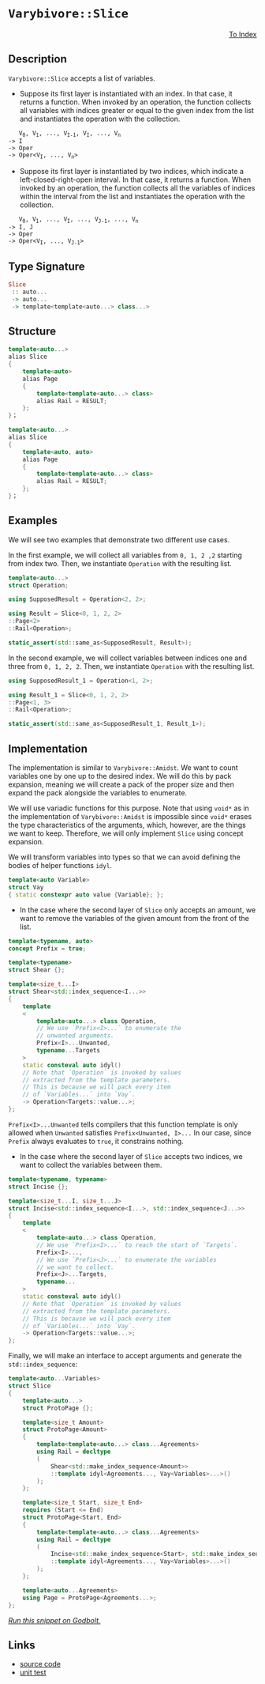 <!-- Copyright 2024 Feng Mofan
SPDX-License-Identifier: Apache-2.0 -->

# `Varybivore::Slice`

<p style='text-align: right;'><a href="../../../facilities/metafunctions.md#varybivore-slice">To Index</a></p>

## Description

`Varybivore::Slice` accepts a list of variables.

- Suppose its first layer is instantiated with an index.
In that case, it returns a function.
When invoked by an operation, the function collects all variables with indices greater or equal to the given index from the list and instantiates the operation with the collection.

<pre><code>   V<sub>0</sub>, V<sub>1</sub>, ..., V<sub>I-1</sub>, V<sub>I</sub>, ..., V<sub>n</sub>
-> I
-> Oper
-> Oper&lt;V<sub>I</sub>, ..., V<sub>n</sub>&gt;</code></pre>

- Suppose its first layer is instantiated by two indices, which indicate a left-closed-right-open interval.
In that case, it returns a function.
When invoked by an operation, the function collects all the variables of indices within the interval from the list and instantiates the operation with the collection.

<pre><code>   V<sub>0</sub>, V<sub>1</sub>, ..., V<sub>I</sub>, ..., V<sub>J-1</sub>, ..., V<sub>n</sub>
-> I, J
-> Oper
-> Oper&lt;V<sub>I</sub>, ..., V<sub>J-1</sub>&gt;</code></pre>

## Type Signature

```Haskell
Slice
 :: auto...
 -> auto...
 -> template<template<auto...> class...>
```

## Structure

```C++
template<auto...>
alias Slice
{
    template<auto>
    alias Page
    {
        template<template<auto...> class>
        alias Rail = RESULT;
    };
}；
```

```C++
template<auto...>
alias Slice
{
    template<auto, auto>
    alias Page
    {
        template<template<auto...> class>
        alias Rail = RESULT;
    };
}；
```

## Examples

We will see two examples that demonstrate two different use cases.

In the first example, we will collect all variables from `0, 1, 2 ,2` starting from index two.
Then, we instantiate `Operation` with the resulting list.

```C++
template<auto...>
struct Operation;

using SupposedResult = Operation<2, 2>;

using Result = Slice<0, 1, 2, 2>
::Page<2>
::Rail<Operation>;

static_assert(std::same_as<SupposedResult, Result>);
```

In the second example, we will collect variables between indices one and three from `0, 1, 2, 2`. Then, we instantiate `Operation` with the resulting list.

```C++
using SupposedResult_1 = Operation<1, 2>;

using Result_1 = Slice<0, 1, 2, 2>
::Page<1, 3>
::Rail<Operation>;

static_assert(std::same_as<SupposedResult_1, Result_1>);
```

## Implementation

The implementation is similar to `Varybivore::Amidst`.
We want to count variables one by one up to the desired index.
We will do this by pack expansion, meaning we will create a pack of the proper size and then expand the pack alongside the variables to enumerate.

We will use variadic functions for this purpose.
Note that using `void*` as in the implementation of `Varybivore::Amidst` is impossible since `void*` erases the type characteristics of the arguments, which, however, are the things we want to keep.
Therefore, we will only implement `Slice` using concept expansion.

We will transform variables into types so that we can avoid defining the bodies of helper functions `idyl`.

```C++
template<auto Variable>
struct Vay
{ static constexpr auto value {Variable}; };
```

- In the case where the second layer of `Slice` only accepts an amount, we want to remove the variables of the given amount from the front of the list.

```C++
template<typename, auto>
concept Prefix = true;

template<typename>
struct Shear {};

template<size_t...I>
struct Shear<std::index_sequence<I...>>
{
    template
    <
        template<auto...> class Operation,
        // We use `Prefix<I>...` to enumerate the
        // unwanted arguments.
        Prefix<I>...Unwanted,
        typename...Targets
    >
    static consteval auto idyl()
    // Note that `Operation` is invoked by values
    // extracted from the template parameters.
    // This is because we will pack every item
    // of `Variables...` into `Vay`.
    -> Operation<Targets::value...>;
};
```

`Prefix<I>...Unwanted` tells compilers that this function template is only allowed when `Unwanted` satisfies `Prefix<Unwanted, I>...`
In our case, since `Prefix` always evaluates to `true`, it constrains nothing.

- In the case where the second layer of `Slice` accepts two indices, we want to collect the variables between them.

```C++
template<typename, typename>
struct Incise {};

template<size_t...I, size_t...J>
struct Incise<std::index_sequence<I...>, std::index_sequence<J...>>
{
    template
    <
        template<auto...> class Operation,
        // We use `Prefix<I>...` to reach the start of `Targets`.
        Prefix<I>...,
        // We use `Prefix<J>...` to enumerate the variables
        // we want to collect.
        Prefix<J>...Targets,
        typename...
    >
    static consteval auto idyl()
    // Note that `Operation` is invoked by values
    // extracted from the template parameters.
    // This is because we will pack every item
    // of `Variables...` into `Vay`.
    -> Operation<Targets::value...>;
};
```

Finally, we will make an interface to accept arguments and generate the `std::index_sequence`:

```C++
template<auto...Variables>
struct Slice
{
    template<auto...>
    struct ProtoPage {};

    template<size_t Amount>
    struct ProtoPage<Amount>
    {
        template<template<auto...> class...Agreements>
        using Rail = decltype
        (
            Shear<std::make_index_sequence<Amount>>
            ::template idyl<Agreements..., Vay<Variables>...>()
        );
    };

    template<size_t Start, size_t End>
    requires (Start <= End)
    struct ProtoPage<Start, End>
    {   
        template<template<auto...> class...Agreements>
        using Rail = decltype
        (
            Incise<std::make_index_sequence<Start>, std::make_index_sequence<End-Start>>
            ::template idyl<Agreements..., Vay<Variables>...>()
        );
    };

    template<auto...Agreements>
    using Page = ProtoPage<Agreements...>;
};
```

[*Run this snippet on Godbolt.*](https://godbolt.org/#z:OYLghAFBqd5QCxAYwPYBMCmBRdBLAF1QCcAaPECAMzwBtMA7AQwFtMQByARg9KtQYEAysib0QXACx8BBAKoBnTAAUAHpwAMvAFYTStJg1DIApACYAQuYukl9ZATwDKjdAGFUtAK4sGEgBykrgAyeAyYAHI%2BAEaYxBIaZqQADqgKhE4MHt6%2BASlpGQKh4VEssfFcibaY9o4CQgRMxATZPn5cgXaYDpkNTQTFkTFxCUkKjc2tuR22EwNhQ2UjlWYAlLaoXsTI7BzmAMxhyN5YANQm%2B25ejrSEAJ4X2CYaAIIHRyeY55fI4%2BhYVEezzeZkODGOXjOFzcBDuyUwAH0CMQmIQFEDXsCAPQAKjxONOymImBoqlO%2BJxWOBBEwLGSBhp0Nh8OYbFIpyY11QGJeaHBmGSBEJxNJ3wAIqdkV5MBcrJjXrj8acALICVBEBh3cn4qmvGl0hkyy6coinABqTTwTGi9B542IXgcKrVGoemIA7BZTuMmI5kKc%2BeNMKpksQOVzTgA3MTS86ei3EK02mXusWyuNp/Zyt4KimnIQITBNbV43UvfX031GmFwxisI1PV72x1CgtFsMmT2dzPZ6m0yuMy7pABeiIIADpJwBJO1Sp1tprQv4gEBhLCqBFKACO0v50Knk/HQP2jbeXdep0vkv7huBV%2B%2Bbjv96vFdvxq5h8eAYMCgUpwA8vCKJ1AwpBPs%2BpxYlipwAOpfF4SjnAAbBoRIkngqj7o8n4oZKqCnIwPhxFWkqFuBz5QacXgMAA7oYNLoByxDAERggKEeF4QcK6GYZcM4noeci0fRmDoGBnEQcydZsIeAAqTTAJgBDohJ3ynvePp%2BgGAhBtGtDhqaeDoHctAQKs5GURE6pfAQCC%2BshGiAcRIEmLheB/mEkaoAA1qJpzRFqenSipLz3pRwbIkwDh%2BVQxCoCwpE2TeJHJE09Y0sQ7EWdBskIO5pz5bEogIV8NGlXQ%2Bmpcg3kEZGcRaoQtLZacqBUA5CZJvQ7GTq5GgFYI%2BG9aqDDqgIDwoRxoVXgAtF%2BTnAZk0LycxSkKCuQWYJ%2BJ6ysC3Y7fKLyKnipxTuC7lfBSZavlWTK1qymDslJ92zg6Tqncg51xlYqb7Tm5bJYObgjmOh5TuywNIoeABSL0tidZ1KEuBDoCua7BpumA7owOz7lt2Dg8jqMMOuGNY3ulxQ3jPKdtm97XYyqnQuRdMA9WJqoHj35ML%2BAFAb6mTiVNEGUXBVGIb1aGklhAk9bhprElFCCJd6cwtW1vXLYpym9ZNXHcVLfHYZOgt6yL8HiyhksYdCMMy0ecv4YRbDATZhZRpa1pdczV6UWVpx0YIeHabQtS61xVu8W4tvYHJCmrSbXFPfWn6M9tqmaXg/qBjSekGfhRkmWZzVWTSpH2b1838wIvUFR5DBeb5jEBe73iYCFYXQRFKLRYxsXxcr9NfKlKJsBlWWqZRuX5YV3Scohfs0RVpxVTVmB1cQDX6s1rXtR7ybdfbfVhKaQ0umNOvkbNJ6885i2XJrq3rTGm09dtWa7T978HUdBJCLcOwlkpH2A0N13xEEPB1T2bdYbzn/jKD0tMXys2hOzKm6c5xCiJKNZQTBFJfT2l/P6LMQGAwhkKF4LBNiCB5BpDBwpsG4OrBQqhBAaFXhpt7S8g8mTILARzV%2B2Aua/kPC8YAxJaSMG1mnIWz4EJhGAKcAASqifSFwJRYGOFJThpwIDaPvAuYgSMUYgBYEwXyCI0Ybm3LuHGlxmHUVYW/dSesrwrkHgVYytBoSiPEWwNih52TDVGpqaEkD95GyPCeIuql7zmUIfeAhvZVLcKHHgUcSJ8xzHBmkscpxsDEzYZeYkO48DEj/BAPozQHxqLycTcy6DXqYLikQHBiloSVIIOyfJ6BClfXYTEpBJDqwpLcKggRQiD4%2BMwBItivT7xyKMEolR4pTgaNoFogZl5dGbOfO9c6RiVymPMZY0mNjqwdMeATYxRzEQnOsdjas3TpoXKcXo1xIB3EFy8XYsR0y/HKQCc6EarpQl7y9nbR40SZGxN%2Bgkz%2BSSZEjLGeOKZMypHOMvAshRrSvg1KwS0xh3jflooPseXs8Ldq5gpNS6lZYf6nFkm3ZSgC6U0rZaWSlIIwQQihD8AQOxBTomkcAgcbMPwCOBM2J0lcXKEOxHmAAYqU8YeTVCsHpBdHUnKsX5i8MkVISh0CKLbl4dZKyZV3zcEkU4ZgyXavSIs41ChTVChqX/TO1YNDsi4Oya1trpErhxdCf1p4VzKLoNCC11c34IozsgBE3MlDNAgMuEACh6wJqFW4IQeqDWiSdS69kBb1mPDiQi%2BlQhugCEYtgNVBpNUcoOjqnN%2Bq0j5pNeshEXBzV81lW4H1Nq7VNodQo4tBAu0rPdbYtwXrTgDr9TyQNhLLgDv2IukA4bvluCjQwIdf042ZqTQQFNhM00Zu5u03NbajUdvHQOsdXbS2yg4OsWgnAACsvA/AcC0KQVAnBHyWGsN6TY2xcWgh4KQAgmgX3rG8iAd9/hxxIX2JIMw7pJCSEQ/sDQ76ACcgQ30cEkLwFgCQvXft/f%2BjgvA1peugz%2Bl9pA4CwBgIgEAmwCDJGuOQSgaA6R0DiBEesnBVD%2BCQtNJCkhTjAGQP6KQ44zC8FEoQEgRk9D8EECIMQ7ApAyEEIoFQ6hGOkF0D6miKJkicB4K%2Bj9X6YN/s4P%2Ba43GhQ7zExJqTMm5NzskIpnRHgBP0A7BB1YvAGNaHWBAJA/HkiCbIBQCAsX4sgGAFIJINB1lxDWhAaIDnohhCaHcazvACvMA3v%2BaI2hugMcg/x/5/4GC0GKyZrA0QvDAFGSHNa3BeBYFMUYcQrXSk1bwHVHrv7gzdGuLsSDx8agOduNEFEG8PBYAc8iPAZHeukHXtENtYpaSGGALcIwMH1hUAMMABQZo8CYBok5b9kHNPCFEOIPTL3DNqAc2Z/Qx2UDWGsPoPA0Q1qQHWKgQUmQevTT%2BGo0wQHLBmCo%2BvRMWAwdmWqLUTILhiZTHaEEYmgxSjlD0AawoWRPBtDJwUECxPhgVCx6N%2Bocx8d6C6D0Fn/R6dLEZz6SYVPpizG5wsEnyx1gKFAzsCQtmOCftIJR3g1HTgeck9J2T8m/NmB0bgVTIX9hcDC1B876xCxMCwPETH8HJD7HHHh/YGGNBockChXDSE8P6E4CR0gZGDfIa4EhfwBGA/vskFwfD%2BwkIK4c9R2jIB6PneY2x6LHGXM8cS8l4Lwm2CcCaCwSM7pppMC5osrgeHxxcHHJN/ARA0cadkNp970hPtKG%2ByZ3QSQLNMCs712X8vFeOY4M5rj1w1ZMXz4X4vxxjtzvL5XvqEBAtxeC%2BcUEaxwuJ5T5nuIvGkvxWXyMPPBfprT6MGXyofA6Bj0oHlkzZWisldIPfirVWauP/q5IxrzWHNtY6112gPWkG/Wx2Q2v6%2BAxIPQ42DmU2yAM2j%2B82RGv6S2K2dwa2uwv6m222kGe2B2R2g28iiel2uCN2d2D2LIj%2BL2jeumzesgX2xmv6Hef2Z2COVglgwOoO8AEOUOOknAsOyM8OgOSOKOcQaObcnBTOnOfgEArgbOPqIQouDONO6QIEsh%2BQyhmQPOpOPqHOIEHSqhOhvQcwmhywwuAuOQBO/O8wJQihhuGwWw0uthRG/eMenA4%2Bx%2BU%2BBgpec%2BVeOuNeJAq%2BBuRuEWsGpAZuFulAsu3uvu5eTu7o%2BG7o7oqGZgLuYe0eJmsetg8exujGUWyeSAnGrmu%2B2%2BxA2euweeXmLACgkY/okYZe44ho4wymfhdePqlBb21B%2Bm8gre9BOgIA%2BwpAXePeNmnucu9m6RTmaebmbU5R0mlR1RUYdRDRQoi%2B%2B%2B8WAR%2BwQRm%2BMWqxwWRROxIw1R%2BqCItReGCISxCaxALAUml%2BWWmUN%2B%2BWhWG8j%2Bz%2BdwlW1WDg7%2B8UDWTWLWYBmA7WnWYgABj%2BwBg26BfWI2kBYhJmMBcBO2CBi2IOKBaBG2iYWBvAOBSgh2A2J2BBORfAV2JB92j2FBDe7REgNBBm3RP2fRTBxgghNgS2GOXBIEPWWIy4LB1gyOSuqORkYh4OEhIEuO7gguBO8h1hvOShFOqh5OdOChkp2hNQzODAehop7OSpkhHSxhfOrOap2hRh8pWhEuUuumfeYxVGrhMxpwcxNRixVYKqEAuuteARhuG%2BORpuRY4RmORGURIAZg5e%2Bw%2Bw7676TulQGggZ7ogeaRFpNGmRCe7ppA1uleke767oZgwZYe7ukgVQRG%2Bw5pSunAbpkWsuSm0ZBZsZwRqw6w686QzgkgQAA)

## Links

- [source code](../../../../conceptrodon/descend/varybivore/slice.hpp)
- [unit test](../../../../tests/unit/metafunctions/varybivore/slice.test.hpp)
